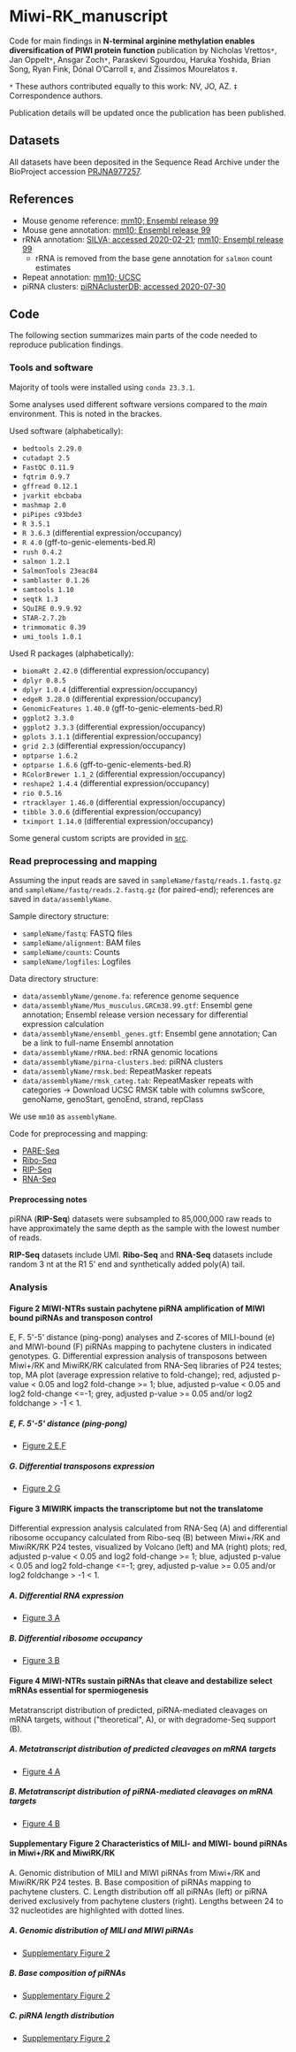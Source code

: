 # Miwi-RK_manuscript
Code for main findings in **N-terminal arginine methylation enables diversification of PIWI protein function** publication by Nicholas Vrettos`*`, Jan Oppelt`*`, Ansgar Zoch`*`, Paraskevi Sgourdou, Haruka Yoshida, Brian
Song, Ryan Fink, Dónal O’Carroll `‡`, and Zissimos Mourelatos `‡`. 

`*` These authors contributed equally to this work: NV, JO, AZ. `‡` Correspondence authors.

Publication details will be updated once the publication has been published.


## Datasets
All datasets have been deposited in the Sequence Read Archive under the BioProject accession [PRJNA977257](https://www.ncbi.nlm.nih.gov/bioproject/?term=PRJNA977257).


## References
- Mouse genome reference: [mm10; Ensembl release 99](ftp://ftp.ensembl.org/pub/release-99/fasta/mus_musculus/dna/Mus_musculus.GRCm38.dna.primary_assembly.fa.gz)
- Mouse gene annotation: [mm10; Ensembl release 99](ftp://ftp.ensembl.org/pub/release-99/gtf/mus_musculus/Mus_musculus.GRCm38.99.gtf.gz)
- rRNA annotation: [SILVA; accessed 2020-02-21](arb-silva.de); [mm10; Ensembl release 99](ftp://ftp.ensembl.org/pub/release-99/gtf/mus_musculus/Mus_musculus.GRCm38.99.gtf.gz)
  - rRNA is removed from the base gene annotation for `salmon` count estimates
- Repeat annotation: [mm10; UCSC](http://hgdownload.cse.ucsc.edu/goldenPath/mm10/database/rmsk.txt.gz)
- piRNA clusters: [piRNAclusterDB; accessed 2020-07-30](https://www.smallrnagroup.uni-mainz.de/piRNAclusterDB/)


## Code
The following section summarizes main parts of the code needed to reproduce publication findings. 

### Tools and software
Majority of tools were installed using `conda 23.3.1`.

Some analyses used different software versions compared to the *main* environment. This is noted in the brackes.

Used software (alphabetically):
- `bedtools 2.29.0`
- `cutadapt 2.5`
- `FastQC 0.11.9`
- `fqtrim 0.9.7`
- `gffread 0.12.1`
- `jvarkit ebcbaba`
- `mashmap 2.0`
- `piPipes c93bde3`
- `R 3.5.1`
- `R 3.6.3` (differential expression/occupancy)
- `R 4.0` (gff-to-genic-elements-bed.R)
- `rush 0.4.2`
- `salmon 1.2.1`
- `SalmonTools 23eac84`
- `samblaster 0.1.26`
- `samtools 1.10`
- `seqtk 1.3`
- `SQuIRE 0.9.9.92`
- `STAR-2.7.2b`
- `trimmomatic 0.39`
- `umi_tools 1.0.1`

Used R packages (alphabetically):
- `biomaRt 2.42.0` (differential expression/occupancy)
- `dplyr 0.8.5`
- `dplyr 1.0.4` (differential expression/occupancy)
- `edgeR 3.28.0` (differential expression/occupancy)
- `GenomicFeatures 1.40.0` (gff-to-genic-elements-bed.R)
- `ggplot2 3.3.0`
- `ggplot2 3.3.3` (differential expression/occupancy)
- `gplots 3.1.1` (differential expression/occupancy)
- `grid 2.3` (differential expression/occupancy)
- `optparse 1.6.2`
- `optparse 1.6.6` (gff-to-genic-elements-bed.R)
- `RColorBrewer 1.1_2` (differential expression/occupancy)
- `reshape2 1.4.4` (differential expression/occupancy)
- `rio 0.5.16`
- `rtracklayer 1.46.0` (differential expression/occupancy)
- `tibble 3.0.6` (differential expression/occupancy)
- `tximport 1.14.0` (differential expression/occupancy)

Some general custom scripts are provided in [src](src).

### Read preprocessing and mapping
Assuming the input reads are saved in `sampleName/fastq/reads.1.fastq.gz` and `sampleName/fastq/reads.2.fastq.gz` (for paired-end); references are saved in `data/assemblyName`.

Sample directory structure:
- `sampleName/fastq`: FASTQ files
- `sampleName/alignment`: BAM files
- `sampleName/counts`: Counts
- `sampleName/logfiles`: Logfiles

Data directory structure:
- `data/assemblyName/genome.fa`: reference genome sequence
- `data/assemblyName/Mus_musculus.GRCm38.99.gtf`: Ensembl gene annotation; Ensembl release version necessary for differential expression calculation
- `data/assemblyName/ensembl_genes.gtf`: Ensembl gene annotation; Can be a link to full-name Ensembl annotation
- `data/assemblyName/rRNA.bed`: rRNA genomic locations
- `data/assemblyName/pirna-clusters.bed`: piRNA clusters
- `data/assemblyName/rmsk.bed`: RepeatMasker repeats
- `data/assemblyName/rmsk_categ.tab`: RepeatMasker repeats with categories -> Download UCSC RMSK table with columns swScore, genoName, genoStart, genoEnd, strand, repClass

We use `mm10` as `assemblyName`.

Code for preprocessing and mapping: 
- [PARE-Seq](preprocessing_mapping/pareseq.sh)
- [Ribo-Seq](preprocessing_mapping/riboseq.sh)
- [RIP-Seq](preprocessing_mapping/ripseq.sh)
- [RNA-Seq](preprocessing_mapping/rnaseq.sh)

#### Preprocessing notes
piRNA (**RIP-Seq**) datasets were subsampled to 85,000,000 raw reads to have approximately the same depth as the sample with the lowest number of reads.

**RIP-Seq** datasets include UMI. **Ribo-Seq** and **RNA-Seq** datasets include random 3 nt at the R1 5' end and synthetically added poly(A) tail.

### Analysis

#### Figure 2 MIWI-NTRs sustain pachytene piRNA amplification of MIWI bound piRNAs and transposon control
E, F. 5'-5' distance (ping-pong) analyses and Z-scores of MILI-bound (e) and MIWI-bound (F) piRNAs mapping to pachytene 
clusters in indicated genotypes. G. Differential expression analysis of transposons between Miwi+/RK and MiwiRK/RK calculated 
from RNA-Seq libraries of P24 testes; top, MA plot (average expression relative to fold-change); red, adjusted p-value < 0.05 
and log2 fold-change >= 1; blue, adjusted p-value < 0.05 and log2 fold-change <=-1; grey, adjusted p-value >= 0.05 and/or 
log2 foldchange > -1 < 1.
##### E, F. 5'-5' distance (ping-pong)
- [Figure 2 E,F](figure2/figure2-ef.sh)
##### G. Differential transposons expression
- [Figure 2 G](figure2/figure2-g.sh)

#### Figure 3 MIWIRK impacts the transcriptome but not the translatome
Differential expression analysis calculated from RNA-Seq (A) and differential ribosome occupancy calculated from Ribo-seq 
(B) between Miwi+/RK and MiwiRK/RK P24 testes, visualized by Volcano (left) and MA (right) plots; red, adjusted p-value 
< 0.05 and log2 fold-change >= 1; blue, adjusted p-value < 0.05 and log2 fold-change <=-1; grey, adjusted p-value >= 0.05 
and/or log2 foldchange > -1 < 1.
##### A. Differential RNA expression
- [Figure 3 A](figure3/figure3-a.sh)
##### B. Differential ribosome occupancy
- [Figure 3 B](figure3/figure3-b.sh)

#### Figure 4 MIWI-NTRs sustain piRNAs that cleave and destabilize select mRNAs essential for spermiogenesis
Metatranscript distribution of predicted, piRNA-mediated cleavages on mRNA targets, without ("theoretical", A), or with 
degradome-Seq support (B).
##### A. Metatranscript distribution of predicted cleavages on mRNA targets
- [Figure 4 A](figure4/figure4-ab.sh)
##### B. Metatranscript distribution of piRNA-mediated cleavages on mRNA targets
- [Figure 4 B](figure4/figure4-ab.sh)

#### Supplementary Figure 2 Characteristics of MILI- and MIWI- bound piRNAs in Miwi+/RK and MiwiRK/RK
A. Genomic distribution of MILI and MIWI piRNAs from Miwi+/RK and MiwiRK/RK P24 testes. B. Base composition of piRNAs mapping 
to pachytene clusters. C. Length distribution off all piRNAs (left) or piRNA derived exclusively from pachytene clusters 
(right). Lengths between 24 to 32 nucleotides are highlighted with dotted lines.
##### A. Genomic distribution of MILI and MIWI piRNAs
- [Supplementary Figure 2](suppfigure2/suppfigure2-a.sh)
##### B. Base composition of piRNAs
- [Supplementary Figure 2](suppfigure2/suppfigure2-b.sh)
##### C. piRNA length distribution
- [Supplementary Figure 2](suppfigure2/suppfigure2-c.sh)